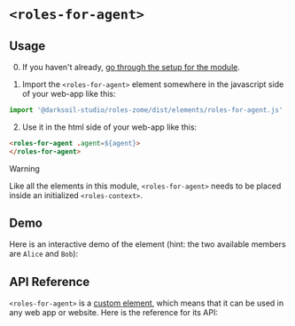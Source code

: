# `<roles-for-agent>`

## Usage

0. If you haven't already, [go through the setup for the module](/setup).

1. Import the `<roles-for-agent>` element somewhere in the javascript side of your web-app like this:

```js
import '@darksoil-studio/roles-zome/dist/elements/roles-for-agent.js'
```

2. Use it in the html side of your web-app like this:

```html
<roles-for-agent .agent=${agent}>
</roles-for-agent>
```

> [!WARNING]
> Like all the elements in this module, `<roles-for-agent>` needs to be placed inside an initialized `<roles-context>`.

## Demo

Here is an interactive demo of the element (hint: the two available members are `Alice` and `Bob`):


<element-demo>
</element-demo>



<script setup>
import { onMounted } from "vue";
import { ProfilesClient, ProfilesStore } from '@darksoil-studio/profiles-zome';
import { demoProfiles, ProfilesZomeMock } from '@darksoil-studio/profiles-zome/dist/mocks.js';
import { decodeHashFromBase64, encodeHashToBase64 } from '@holochain/client';
import { render } from "lit";
import { html, unsafeStatic } from "lit/static-html.js";

import { RolesZomeMock } from "../../ui/src/mocks.ts";
import { RolesStore } from "../../ui/src/roles-store.ts";
import { RolesClient } from "../../ui/src/roles-client.ts";

onMounted(async () => {
  // Elements need to be imported on the client side, not the SSR side
  // Reference: https://vitepress.dev/guide/ssr-compat#importing-in-mounted-hook
  await import('@api-viewer/docs/lib/api-docs.js');
  await import('@api-viewer/demo/lib/api-demo.js');
  await import('@darksoil-studio/profiles-zome/dist/elements/profiles-context.js');
  if (!customElements.get('roles-context')) await import('../../ui/src/elements/roles-context.ts');
  if (!customElements.get('roles-for-agent')) await import('../../ui/src/elements/roles-for-agent.ts');

  const profiles = await demoProfiles();

  const profilesMock = new ProfilesZomeMock(
    profiles,
    Array.from(profiles.keys())[0]
  );
  const profilesStore = new ProfilesStore(new ProfilesClient(profilesMock, "roles_test"));

  const myPubKey = Array.from(profiles.keys())[0];

  const mock = new RolesZomeMock();
  const client = new RolesClient(mock, "roles_test");

  await mock.assign_role({
    role: 'admin',
    assignees: [Array.from(profiles.keys()).find(k => k.toString() === mock.myPubKey.toString())]
  });


  await mock.assign_role({
    role: 'editor',
    assignees: [myPubKey]
  });

  const store = new RolesStore(client, {
    roles_config: [{
      role: 'editor',
      singular_name: 'Editor',
      plural_name: 'Editors',
      description: 'Editors is a usual role that you may need in your hApp.',
    }]
  });
  
  render(html`
    <profiles-context .store=${profilesStore}>
      <roles-context .store=${store}>
        <api-demo src="custom-elements.json" only="roles-for-agent" exclude-knobs="store">
          <template data-element="roles-for-agent" data-target="host">
            <roles-for-agent agent="${unsafeStatic(encodeHashToBase64(myPubKey))}"></roles-for-agent>
          </template>
        </api-demo>
      </roles-context>
    </profiles-context>
  `, document.querySelector('element-demo'))
  })


</script>

## API Reference

`<roles-for-agent>` is a [custom element](https://web.dev/articles/custom-elements-v1), which means that it can be used in any web app or website. Here is the reference for its API:

<api-docs src="custom-elements.json" only="roles-for-agent">
</api-docs>
